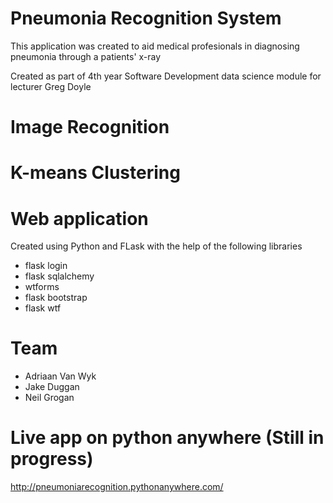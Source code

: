 # Pneumonia Recognition System
This application was created to aid medical profesionals in diagnosing pneumonia through a patients' x-ray

Created as part of 4th year Software Development data science module for lecturer Greg Doyle

# Image Recognition

# K-means Clustering 

# Web application 
Created using Python and FLask with the help of the following libraries
- flask login
- flask sqlalchemy
- wtforms
- flask bootstrap
- flask wtf

# Team 
- Adriaan Van Wyk
- Jake Duggan
- Neil Grogan

# Live app on python anywhere (Still in progress)
http://pneumoniarecognition.pythonanywhere.com/
